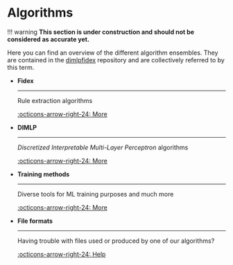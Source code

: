 # Algorithms

!!! warning
    **This section is under construction and should not be considered as accurate yet.**

Here you can find an overview of the different algorithm ensembles. They are contained in the [dimlpfidex](https://github.com/HES-XPLAIN/dimlpfidex) repository and are collectively referred to by this term.

<div class="grid cards" markdown>

-   **Fidex**

    ---

    Rule extraction algorithms

    [:octicons-arrow-right-24: More](fidex/overview.md)


-   **DIMLP**

    ---

    *Discretized Interpretable Multi-Layer Perceptron* algorithms

    [:octicons-arrow-right-24: More](dimlp/overview.md)

-   **Training methods**

    ---

    Diverse tools for ML training purposes and much more

    [:octicons-arrow-right-24: More](training-methods/overview.md)


-   **File formats**

    ---

    Having trouble with files used or produced by one of our algorithms?

    [:octicons-arrow-right-24: Help](../file-formats/overview.md)
</div>